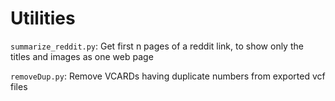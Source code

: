 # Utilities
`summarize_reddit.py`: Get first n pages of a reddit link, to show only the titles and images as one web page

`removeDup.py`: Remove VCARDs having duplicate numbers from exported vcf files
